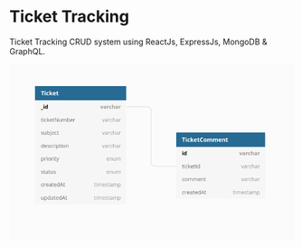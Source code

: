 # Ticket Tracking

Ticket Tracking CRUD system using ReactJs, ExpressJs, MongoDB & GraphQL.

![banner](./screenshot.png)